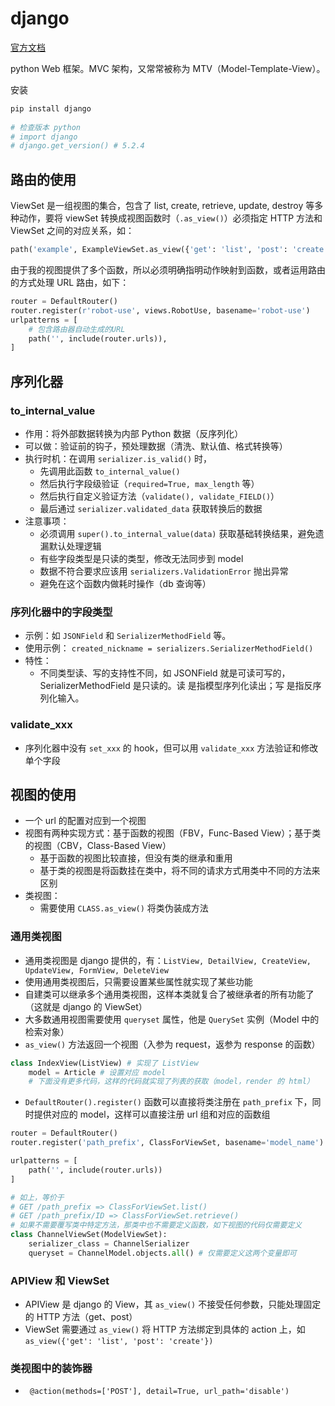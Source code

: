 # django

[官方文档](https://docs.djangoproject.com/zh-hans/5.2/)

python Web 框架。MVC 架构，又常常被称为 MTV（Model-Template-View）。

安装

```sh
pip install django
 
# 检查版本 python
# import django
# django.get_version() # 5.2.4
```

## 路由的使用

ViewSet 是一组视图的集合，包含了 list, create, retrieve, update, destroy 等多种动作，要将 viewSet 转换成视图函数时（`.as_view()`）必须指定 HTTP 方法和 ViewSet 之间的对应关系，如：

```py
path('example', ExampleViewSet.as_view({'get': 'list', 'post': 'create'}), name='example')
```

由于我的视图提供了多个函数，所以必须明确指明动作映射到函数，或者运用路由的方式处理 URL 路由，如下：

```py
router = DefaultRouter()
router.register(r'robot-use', views.RobotUse, basename='robot-use')
urlpatterns = [
    # 包含路由器自动生成的URL
    path('', include(router.urls)),
]
```

## 序列化器

### to_internal_value 

- 作用：将外部数据转换为内部 Python 数据（反序列化）
- 可以做：验证前的钩子，预处理数据（清洗、默认值、格式转换等）
- 执行时机：在调用 `serializer.is_valid()` 时，
  - 先调用此函数 `to_internal_value()`
  - 然后执行字段级验证（`required=True, max_length` 等）
  - 然后执行自定义验证方法（`validate(), validate_FIELD()`）
  - 最后通过 `serializer.validated_data` 获取转换后的数据
- 注意事项：
  - 必须调用 `super().to_internal_value(data)` 获取基础转换结果，避免遗漏默认处理逻辑
  - 有些字段类型是只读的类型，修改无法同步到 model
  - 数据不符合要求应该用 `serializers.ValidationError` 抛出异常
  - 避免在这个函数内做耗时操作（db 查询等）

### 序列化器中的字段类型

- 示例：如 `JSONField` 和 `SerializerMethodField` 等。
- 使用示例： `created_nickname = serializers.SerializerMethodField()`
- 特性：
  - 不同类型读、写的支持性不同，如 JSONField 就是可读可写的，SerializerMethodField 是只读的。读 是指模型序列化读出；写 是指反序列化输入。

### validate_xxx

- 序列化器中没有 `set_xxx` 的 hook，但可以用 `validate_xxx` 方法验证和修改单个字段

 

## 视图的使用

[](https://pythondjango.cn/django/basics/8-views/#%E4%BB%80%E4%B9%88%E6%98%AF%E8%A7%86%E5%9B%BEview%E5%8F%8A%E5%85%B6%E5%B7%A5%E4%BD%9C%E5%8E%9F%E7%90%86)

- 一个 url 的配置对应到一个视图
- 视图有两种实现方式：基于函数的视图（FBV，Func-Based View）；基于类的视图（CBV，Class-Based View）
  - 基于函数的视图比较直接，但没有类的继承和重用
  - 基于类的视图是将函数挂在类中，将不同的请求方式用类中不同的方法来区别
- 类视图：
  - 需要使用 `CLASS.as_view()` 将类伪装成方法
  
### 通用类视图 

- 通用类视图是 django 提供的，有：`ListView, DetailView, CreateView, UpdateView, FormView, DeleteView`
- 使用通用类视图后，只需要设置某些属性就实现了某些功能
- 自建类可以继承多个通用类视图，这样本类就复合了被继承者的所有功能了（这就是 django 的 ViewSet）
- 大多数通用视图需要使用 `queryset` 属性，他是 `QuerySet` 实例（Model 中的检索对象）
- `as_view()` 方法返回一个视图（入参为 request，返参为 response 的函数）

```py
class IndexView(ListView) # 实现了 ListView
    model = Article # 设置对应 model
    # 下面没有更多代码，这样的代码就实现了列表的获取（model，render 的 html）
```

- `DefaultRouter().register()` 函数可以直接将类注册在 `path_prefix` 下，同时提供对应的 model，这样可以直接注册 url 组和对应的函数组

```py
router = DefaultRouter()
router.register('path_prefix', ClassForViewSet, basename='model_name')

urlpatterns = [
    path('', include(router.urls))
]

# 如上，等价于 
# GET /path_prefix => ClassForViewSet.list()
# GET /path_prefix/ID => ClassForViewSet.retrieve()
# 如果不需要覆写类中特定方法，那类中也不需要定义函数，如下视图的代码仅需要定义
class ChannelViewSet(ModelViewSet):
    serializer_class = ChannelSerializer
    queryset = ChannelModel.objects.all() # 仅需要定义这两个变量即可
```

### APIView 和 ViewSet 

- APIView 是 django 的 View，其 `as_view()` 不接受任何参数，只能处理固定的 HTTP 方法（get、post）
- ViewSet 需要通过 `as_view()` 将 HTTP 方法绑定到具体的 action 上，如 `as_view({'get': 'list', 'post': 'create'})`

### 类视图中的装饰器 

- ` @action(methods=['POST'], detail=True, url_path='disable')`